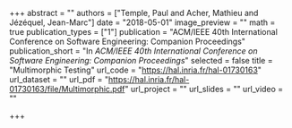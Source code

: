 +++
abstract = ""
authors = ["Temple, Paul and Acher, Mathieu and Jézéquel, Jean-Marc"]
date = "2018-05-01"
image_preview = ""
math = true
publication_types = ["1"]
publication = "ACM/IEEE 40th International Conference on Software Engineering: Companion Proceedings"
publication_short = "In *ACM/IEEE 40th International Conference on Software Engineering: Companion Proceedings*"
selected = false
title = "Multimorphic Testing"
url_code = "https://hal.inria.fr/hal-01730163"
url_dataset = ""
url_pdf = "https://hal.inria.fr/hal-01730163/file/Multimorphic.pdf"
url_project = ""
url_slides = ""
url_video = ""

+++
